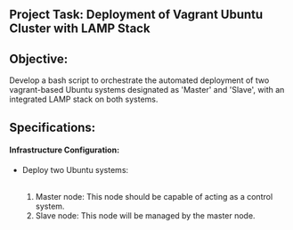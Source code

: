<h2>Project Task: Deployment of Vagrant Ubuntu Cluster with LAMP Stack</h2>

<h2>Objective:</h2>

Develop a bash script to orchestrate the automated deployment of two vagrant-based Ubuntu systems designated as 'Master' and 'Slave', with an integrated LAMP stack on both systems.

<h2>Specifications:</h2>

<h4>Infrastructure Configuration:</h4>

<ul>
    <li>Deploy two Ubuntu systems:</li><br>
    <ol>
    <li>Master node: This node should be capable of acting as a control system.</li>
    <li>Slave node: This node will be managed by the master node.</li>
    </ol>
    <br>
</ul>

